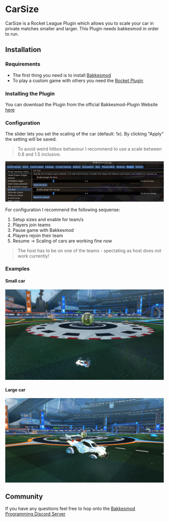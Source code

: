 # CarSize

CarSize is a Rocket League Plugin which allows you to scale your car in private matches smaller and larger. This Plugin needs bakkesmod in order to run.

## Installation

### Requirements

* The first thing you need is to install [Bakkesmod](https://www.bakkesmod.com/ "Bakkesmod")
* To play a custom game with others you need the [Rocket Plugin](https://bakkesplugins.com/plugins/view/26)

### Installing the Plugin

You can download the Plugin from the official Bakkesmod-Plugin Website [here](https://bakkesplugins.com/plugins/view/271)

### Configuration

The slider lets you set the scaling of the car (default: 1x). By clicking "Apply" the setting will be saved.
> To avoid weird hitbox behaviour I recommend to use a scale between 0.8 and 1.5 inclusive.

![configuration](https://github.com/Oliver2Goetz/CarSize/blob/65a9ff75edbe0a508068b86e1b9dc7d7b8645b4d/.github/images/carsize_configuration.png)

For configuration I recommend the following sequense:
1. Setup sizes and enable for team/s
2. Players join teams
3. Pause game with Bakkesmod
4. Players rejoin their team
5. Resume -> Scaling of cars are working fine now

> The host has to be on one of the teams - spectating as host does not work currently!

### Examples

#### Small car
![carsize_small](https://github.com/Oliver2Goetz/CarSize/blob/master/.github/images/carsize_example_small.png)

#### Large car
![carsize_large](https://github.com/Oliver2Goetz/CarSize/blob/master/.github/images/carsize_example_large.png)

## Community
If you have any questions feel free to hop onto the [Bakkesmod Programming Discord Server](https://discord.com/invite/HMptXSzCvU)
